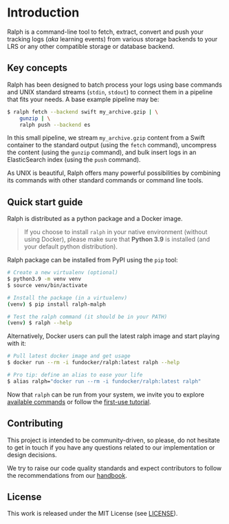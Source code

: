 # Introduction

Ralph is a command-line tool to fetch, extract, convert and push your tracking
logs (_aka_ learning events) from various storage backends to your LRS or any
other compatible storage or database backend.

## Key concepts

Ralph has been designed to batch process your logs using base commands and UNIX
standard streams (`stdin`, `stdout`) to connect them in a pipeline that fits
your needs. A base example pipeline may be:

```sh
$ ralph fetch --backend swift my_archive.gzip | \
    gunzip | \
    ralph push --backend es
```

In this small pipeline, we stream `my_archive.gzip` content from a Swift
container to the standard output (using the `fetch` command), uncompress the
content (using the `gunzip` command), and bulk insert logs in an ElasticSearch
index (using the `push` command).

As UNIX is beautiful, Ralph offers many powerful possibilities by combining its
commands with other standard commands or command line tools.

## Quick start guide

Ralph is distributed as a python package and a Docker image.

> If you choose to install `ralph` in your native environment (without using
> Docker), please make sure that **Python 3.9** is installed (and your default
> python distribution).

Ralph package can be installed from PyPI using the `pip` tool:

```sh
# Create a new virtualenv (optional)
$ python3.9 -m venv venv
$ source venv/bin/activate

# Install the package (in a virtualenv)
(venv) $ pip install ralph-malph

# Test the ralph command (it should be in your PATH)
(venv) $ ralph --help
```

Alternatively, Docker users can pull the latest ralph image and start playing
with it:

```sh
# Pull latest docker image and get usage
$ docker run --rm -i fundocker/ralph:latest ralph --help

# Pro tip: define an alias to ease your life
$ alias ralph="docker run --rm -i fundocker/ralph:latest ralph"
```

Now that `ralph` can be run from your system, we invite you to explore
[available commands](./commands.md) or follow the [first-use tutorial](./tutorial.md).

## Contributing

This project is intended to be community-driven, so please, do not hesitate to
get in touch if you have any questions related to our implementation or design
decisions.

We try to raise our code quality standards and expect contributors to follow
the recommendations from our
[handbook](https://openfun.gitbooks.io/handbook/content).

## License

This work is released under the MIT License (see [LICENSE](./LICENSE)).
